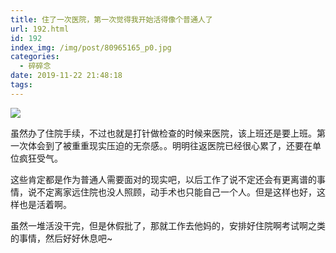 ```yaml
---
title: 住了一次医院，第一次觉得我开始活得像个普通人了
url: 192.html
id: 192
index_img: /img/post/80965165_p0.jpg
categories:
  - 碎碎念
date: 2019-11-22 21:48:18
tags:
---
```


![](/img/post/80965165_p0.jpg)

虽然办了住院手续，不过也就是打针做检查的时候来医院，该上班还是要上班。第一次体会到了被重重现实压迫的无奈感。。明明往返医院已经很心累了，还要在单位疯狂受气。

这些肯定都是作为普通人需要面对的现实吧，以后工作了说不定还会有更离谱的事情，说不定离家远住院也没人照顾，动手术也只能自己一个人。但是这样也好，这样也是活着啊。

虽然一堆活没干完，但是休假批了，那就工作去他妈的，安排好住院啊考试啊之类的事情，然后好好休息吧~
